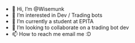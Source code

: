 - 👋 Hi, I’m @Wisemunk
- 👀 I’m interested in Dev / Trading bots
- 🌱 I’m currently a student at EPITA
- 💞️ I’m looking to collaborate on a trading bot dev
- 📫 How to reach me email me :D

<!---
Wisemunk/Wisemunk is a ✨ special ✨ repository because its `README.md` (this file) appears on your GitHub profile.
You can click the Preview link to take a look at your changes.
--->

